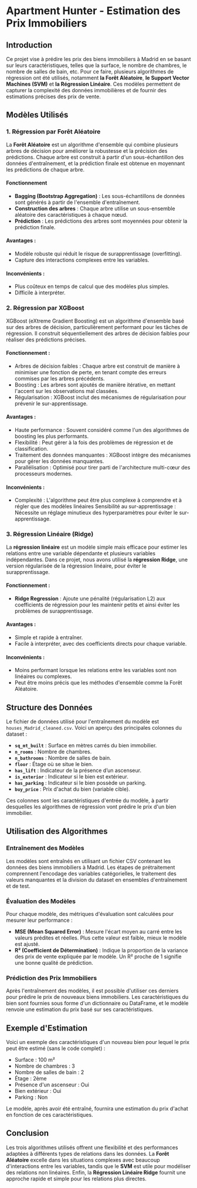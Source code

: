# Apartment Hunter - Estimation des Prix Immobiliers

## Introduction

Ce projet vise à prédire les prix des biens immobiliers à Madrid en se basant sur leurs caractéristiques, telles que la surface, le nombre de chambres, le nombre de salles de bain, etc. Pour ce faire, plusieurs algorithmes de régression ont été utilisés, notamment **la Forêt Aléatoire**, **le Support Vector Machines (SVM)** et **la Régression Linéaire**. Ces modèles permettent de capturer la complexité des données immobilières et de fournir des estimations précises des prix de vente.

## Modèles Utilisés

### 1. Régression par Forêt Aléatoire

La **Forêt Aléatoire** est un algorithme d'ensemble qui combine plusieurs arbres de décision pour améliorer la robustesse et la précision des prédictions. Chaque arbre est construit à partir d'un sous-échantillon des données d'entraînement, et la prédiction finale est obtenue en moyennant les prédictions de chaque arbre.

#### Fonctionnement
- **Bagging (Bootstrap Aggregation)** : Les sous-échantillons de données sont générés à partir de l'ensemble d'entraînement.
- **Construction des arbres** : Chaque arbre utilise un sous-ensemble aléatoire des caractéristiques à chaque nœud.
- **Prédiction** : Les prédictions des arbres sont moyennées pour obtenir la prédiction finale.

#### Avantages :
- Modèle robuste qui réduit le risque de surapprentissage (overfitting).
- Capture des interactions complexes entre les variables.
  
#### Inconvénients :
- Plus coûteux en temps de calcul que des modèles plus simples.
- Difficile à interpréter.

### 2. Régression par XGBoost

XGBoost (eXtreme Gradient Boosting) est un algorithme d'ensemble basé sur des arbres de décision, particulièrement performant pour les tâches de régression. Il construit séquentiellement des arbres de décision faibles pour réaliser des prédictions précises.

#### Fonctionnement :
- Arbres de décision faibles : Chaque arbre est construit de manière à minimiser une fonction de perte, en tenant compte des erreurs commises par les arbres précédents.
- Boosting : Les arbres sont ajoutés de manière itérative, en mettant l'accent sur les observations mal classées.
- Régularisation : XGBoost inclut des mécanismes de régularisation pour prévenir le sur-apprentissage.

#### Avantages :
- Haute performance : Souvent considéré comme l'un des algorithmes de boosting les plus performants.
- Flexibilité : Peut gérer à la fois des problèmes de régression et de classification.
- Traitement des données manquantes : XGBoost intègre des mécanismes pour gérer les données manquantes.
- Parallélisation : Optimisé pour tirer parti de l'architecture multi-cœur des processeurs modernes.

#### Inconvénients :
- Complexité : L'algorithme peut être plus complexe à comprendre et à régler que des modèles linéaires Sensibilité au sur-apprentissage : Nécessite un réglage minutieux des hyperparamètres pour éviter le sur-apprentissage.

### 3. Régression Linéaire (Ridge)

La **régression linéaire** est un modèle simple mais efficace pour estimer les relations entre une variable dépendante et plusieurs variables indépendantes. Dans ce projet, nous avons utilisé la **régression Ridge**, une version régularisée de la régression linéaire, pour éviter le surapprentissage.

#### Fonctionnement :
- **Ridge Regression** : Ajoute une pénalité (régularisation L2) aux coefficients de régression pour les maintenir petits et ainsi éviter les problèmes de surapprentissage.

#### Avantages :
- Simple et rapide à entraîner.
- Facile à interpréter, avec des coefficients directs pour chaque variable.

#### Inconvénients :
- Moins performant lorsque les relations entre les variables sont non linéaires ou complexes.
- Peut être moins précis que les méthodes d'ensemble comme la Forêt Aléatoire.

## Structure des Données

Le fichier de données utilisé pour l'entraînement du modèle est `houses_Madrid_cleaned.csv`. Voici un aperçu des principales colonnes du dataset :

- **`sq_mt_built`** : Surface en mètres carrés du bien immobilier.
- **`n_rooms`** : Nombre de chambres.
- **`n_bathrooms`** : Nombre de salles de bain.
- **`floor`** : Étage où se situe le bien.
- **`has_lift`** : Indicateur de la présence d’un ascenseur.
- **`is_exterior`** : Indicateur si le bien est extérieur.
- **`has_parking`** : Indicateur si le bien possède un parking.
- **`buy_price`** : Prix d'achat du bien (variable cible).

Ces colonnes sont les caractéristiques d'entrée du modèle, à partir desquelles les algorithmes de régression vont prédire le prix d'un bien immobilier.

## Utilisation des Algorithmes

### Entraînement des Modèles

Les modèles sont entraînés en utilisant un fichier CSV contenant les données des biens immobiliers à Madrid. Les étapes de prétraitement comprennent l'encodage des variables catégorielles, le traitement des valeurs manquantes et la division du dataset en ensembles d'entraînement et de test.

### Évaluation des Modèles

Pour chaque modèle, des métriques d'évaluation sont calculées pour mesurer leur performance :

- **MSE (Mean Squared Error)** : Mesure l'écart moyen au carré entre les valeurs prédites et réelles. Plus cette valeur est faible, mieux le modèle est ajusté.
- **R² (Coefficient de Détermination)** : Indique la proportion de la variance des prix de vente expliquée par le modèle. Un R² proche de 1 signifie une bonne qualité de prédiction.

### Prédiction des Prix Immobiliers

Après l'entraînement des modèles, il est possible d'utiliser ces derniers pour prédire le prix de nouveaux biens immobiliers. Les caractéristiques du bien sont fournies sous forme d'un dictionnaire ou DataFrame, et le modèle renvoie une estimation du prix basé sur ses caractéristiques.

## Exemple d'Estimation

Voici un exemple des caractéristiques d'un nouveau bien pour lequel le prix peut être estimé (sans le code complet) :

- Surface : 100 m²
- Nombre de chambres : 3
- Nombre de salles de bain : 2
- Étage : 2ème
- Présence d'un ascenseur : Oui
- Bien extérieur : Oui
- Parking : Non

Le modèle, après avoir été entraîné, fournira une estimation du prix d'achat en fonction de ces caractéristiques.

## Conclusion

Les trois algorithmes utilisés offrent une flexibilité et des performances adaptées à différents types de relations dans les données. La **Forêt Aléatoire** excelle dans les situations complexes avec beaucoup d'interactions entre les variables, tandis que le **SVM** est utile pour modéliser des relations non linéaires. Enfin, la **Régression Linéaire Ridge** fournit une approche rapide et simple pour les relations plus directes.

